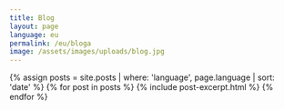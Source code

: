 ```yaml
---
title: Blog
layout: page
language: eu
permalink: /eu/bloga
image: /assets/images/uploads/blog.jpg
---
```


<section class="section--grid">
{% assign posts = site.posts | where: 'language', page.language | sort: 'date' %}
{% for post in posts %}
  {% include post-excerpt.html %}
{% endfor %}
</section>
